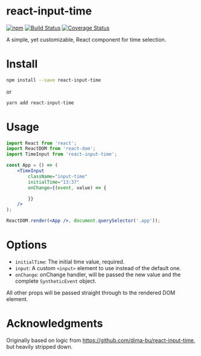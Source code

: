 # react-input-time
[![npm](https://img.shields.io/npm/v/react-input-time.svg)](https://www.npmjs.com/package/react-input-time)
[![Build Status](https://travis-ci.org/jwilsson/react-input-time.svg?branch=master)](https://travis-ci.org/jwilsson/react-input-time)
[![Coverage Status](https://coveralls.io/repos/jwilsson/react-input-time/badge.svg?branch=master)](https://coveralls.io/r/jwilsson/react-input-time?branch=master)

A simple, yet customizable, React component for time selection.

# Install
```sh
npm install --save react-input-time
```

or

```sh
yarn add react-input-time
```

# Usage
```jsx
import React from 'react';
import ReactDOM from 'react-dom';
import TimeInput from 'react-input-time';

const App = () => (
    <TimeInput
        className="input-time"
        initialTime="13:37"
        onChange={(event, value) => {

        }}
    />
);

ReactDOM.render(<App />, document.querySelector('.app'));
```

# Options
* `initialTime`: The initial time value, required.
* `input`: A custom `<input>` element to use instead of the default one.
* `onChange`: onChange handler, will be passed the new value and the complete `SyntheticEvent` object.

All other props will be passed straight through to the rendered DOM element.

# Acknowledgments
Originally based on logic from https://github.com/dima-bu/react-input-time, but heavily stripped down.
